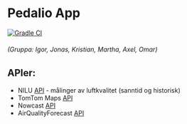 # Pedalio App
[![Gradle CI](https://github.com/kritjo/in2000-team18/actions/workflows/gradle.yml/badge.svg?branch=main)](https://github.com/kritjo/in2000-team18/actions/workflows/gradle.yml)
###### (Gruppa: Igor, Jonas, Kristian, Martha, Axel, Omar)

## APIer:
- NILU [API](https://api.nilu.no/) - målinger av luftkvalitet (sanntid og historisk)
- TomTom Maps [API](https://developer.tomtom.com/map-display-api/documentation/product-information/introduction)
- Nowcast [API](https://api.met.no/weatherapi/nowcast/2.0/documentation)
- AirQualityForecast [API](https://api.met.no/weatherapi/airqualityforecast/0.1/documentation)

